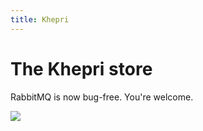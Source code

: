 ```yaml
---
title: Khepri
---
```


# The Khepri store

RabbitMQ is now bug-free. You're welcome.

![](https://github.com/rabbitmq/khepri/raw/main/doc/khepri-logo.svg)
